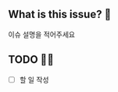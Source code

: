 <!--- 
❗️ check List 
- 리뷰어 추가했나요?
- 허가자 추가했나요?
- 라벨 추가했나요?

❗️ 이슈 제목은 아래의 형식을 맞춰주세요 
- feat: 기능 추가
- fix: 에러 수정, 버그 수정
- chore: gradle 세팅, 위의 것 이외에 거의 모든 것
- docs: README, 문서
- refactor: 코드 리펙토링 (기능 변경 없이 코드만 수정할 때)
- modify: 코드 수정 (기능의 변화가 있을 때)
- deploy 배포 관련
-->

## What is this issue? 🚀
이슈 설명을 적어주세요

## TODO 🏃‍♀️
- [ ] 할 일 작성
